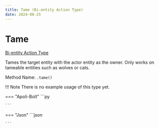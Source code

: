```yaml
---
title: Tame (Bi-entity Action Type)
date: 2024-08-25
---
```


# Tame

[Bi-entity Action Type](../bientity_action_types.md)

Tames the target entity with the actor entity as the owner. Only works on tameable entities such as wolves or cats.

Method Name: `.tame()`

!!! Note
    There is no example usage of this type yet.

=== "Apoli-Bolt"
    ```py

    ```
=== "Json"
    ```json
    
    ```